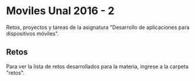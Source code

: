 # Moviles Unal 2016 - 2

Retos, proyectos y tareas de la asignatura "Desarrollo de aplicaciones para dispositivos móviles".

## Retos

Para ver la lista de retos desarrollados para la materia, ingrese a la carpeta "retos".
